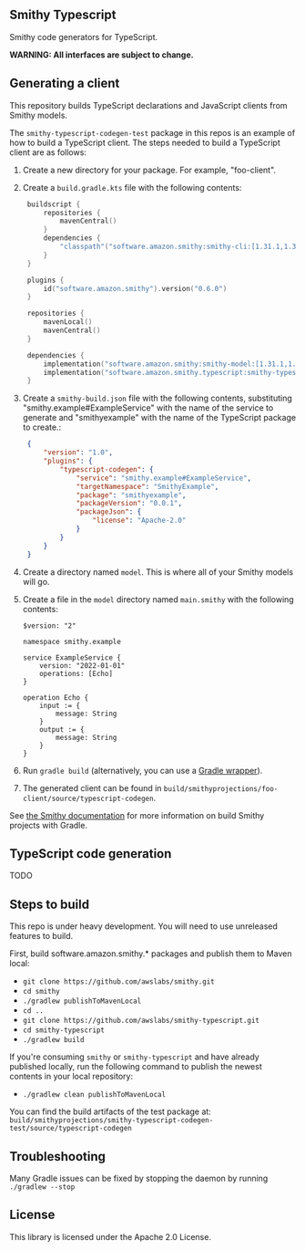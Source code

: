 ## Smithy Typescript

Smithy code generators for TypeScript.

**WARNING: All interfaces are subject to change.**

## Generating a client

This repository builds TypeScript declarations and JavaScript clients from Smithy
models.

The `smithy-typescript-codegen-test` package in this repos is an example of
how to build a TypeScript client. The steps needed to build a TypeScript client
are as follows:

1. Create a new directory for your package. For example, "foo-client".
2. Create a `build.gradle.kts` file with the following contents:

   ```kotlin
    buildscript {
        repositories {
            mavenCentral()
        }
        dependencies {
            "classpath"("software.amazon.smithy:smithy-cli:[1.31.1,1.32.0[")
        }
    }

    plugins {
        id("software.amazon.smithy").version("0.6.0")
    }

    repositories {
        mavenLocal()
        mavenCentral()
    }

    dependencies {
        implementation("software.amazon.smithy:smithy-model:[1.31.1,1.32.0[")
        implementation("software.amazon.smithy.typescript:smithy-typescript-codegen:0.15.0")
    }
   ```

3. Create a `smithy-build.json` file with the following contents,
   substituting "smithy.example#ExampleService" with the name of the service
   to generate and "smithyexample" with the name of the TypeScript package to
   create.:

   ```json
    {
        "version": "1.0",
        "plugins": {
            "typescript-codegen": {
                "service": "smithy.example#ExampleService",
                "targetNamespace": "SmithyExample",
                "package": "smithyexample",
                "packageVersion": "0.0.1",
                "packageJson": {
                    "license": "Apache-2.0"
                }
            }
        }
    }

   ```

4. Create a directory named `model`. This is where all of your Smithy models
   will go.

5. Create a file in the `model` directory named `main.smithy` with the following contents:

    ```
    $version: "2"
   
    namespace smithy.example

    service ExampleService {
        version: "2022-01-01"
        operations: [Echo]
    }

    operation Echo {
        input := {
            message: String
        } 
        output := {
            message: String
        }
    }
    ```

6. Run `gradle build` (alternatively, you can use a
   [Gradle wrapper](https://docs.gradle.org/current/userguide/gradle_wrapper.html)).

7. The generated client can be found in `build/smithyprojections/foo-client/source/typescript-codegen`.

See [the Smithy documentation](https://smithy.io/2.0/guides/building-models/gradle-plugin.html)
for more information on build Smithy projects with Gradle.

## TypeScript code generation

TODO

## Steps to build

This repo is under heavy development. You will need to use unreleased
features to build.

First, build software.amazon.smithy.* packages and publish them
to Maven local:

- `git clone https://github.com/awslabs/smithy.git`
- `cd smithy`
- `./gradlew publishToMavenLocal`
- `cd ..`
- `git clone https://github.com/awslabs/smithy-typescript.git`
- `cd smithy-typescript`
- `./gradlew build`

If you're consuming `smithy` or `smithy-typescript` and have already published
locally, run the following command to publish the newest contents in your local
repository:
 - `./gradlew clean publishToMavenLocal`

You can find the build artifacts of the test package at:
`build/smithyprojections/smithy-typescript-codegen-test/source/typescript-codegen`

## Troubleshooting

Many Gradle issues can be fixed by stopping the daemon by running `./gradlew --stop`

## License

This library is licensed under the Apache 2.0 License.
